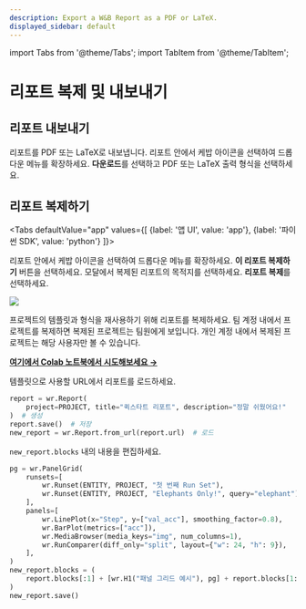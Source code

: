 ```yaml
---
description: Export a W&B Report as a PDF or LaTeX.
displayed_sidebar: default
---
```

import Tabs from '@theme/Tabs';
import TabItem from '@theme/TabItem';

# 리포트 복제 및 내보내기

<head>
  <title>W&B 리포트 복제 및 내보내기</title>
</head>

## 리포트 내보내기

리포트를 PDF 또는 LaTeX로 내보냅니다. 리포트 안에서 케밥 아이콘을 선택하여 드롭다운 메뉴를 확장하세요. **다운로드**를 선택하고 PDF 또는 LaTeX 출력 형식을 선택하세요.

## 리포트 복제하기

<Tabs
  defaultValue="app"
  values={[
    {label: '앱 UI', value: 'app'},
    {label: '파이썬 SDK', value: 'python'}
  ]}>
  <TabItem value="app">

리포트 안에서 케밥 아이콘을 선택하여 드롭다운 메뉴를 확장하세요. **이 리포트 복제하기** 버튼을 선택하세요. 모달에서 복제된 리포트의 목적지를 선택하세요. **리포트 복제**를 선택하세요.

![](@site/static/images/reports/clone_reports.gif)

프로젝트의 템플릿과 형식을 재사용하기 위해 리포트를 복제하세요. 팀 계정 내에서 프로젝트를 복제하면 복제된 프로젝트는 팀원에게 보입니다. 개인 계정 내에서 복제된 프로젝트는 해당 사용자만 볼 수 있습니다.
  </TabItem>
  <TabItem value="python">

[**여기에서 Colab 노트북에서 시도해보세요 →**](http://wandb.me/report\_api)

템플릿으로 사용할 URL에서 리포트를 로드하세요.

```python
report = wr.Report(
    project=PROJECT, title="퀵스타트 리포트", description="정말 쉬웠어요!"
)  # 생성
report.save()  # 저장
new_report = wr.Report.from_url(report.url)  # 로드
```

`new_report.blocks` 내의 내용을 편집하세요.

```python
pg = wr.PanelGrid(
    runsets=[
        wr.Runset(ENTITY, PROJECT, "첫 번째 Run Set"),
        wr.Runset(ENTITY, PROJECT, "Elephants Only!", query="elephant"),
    ],
    panels=[
        wr.LinePlot(x="Step", y=["val_acc"], smoothing_factor=0.8),
        wr.BarPlot(metrics=["acc"]),
        wr.MediaBrowser(media_keys="img", num_columns=1),
        wr.RunComparer(diff_only="split", layout={"w": 24, "h": 9}),
    ],
)
new_report.blocks = (
    report.blocks[:1] + [wr.H1("패널 그리드 예시"), pg] + report.blocks[1:]
)
new_report.save()
```
  </TabItem>
</Tabs>